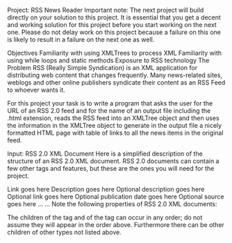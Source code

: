 Project: RSS News Reader
Important note: The next project will build directly on your solution to this project. It is essential that you get a decent and working solution for this project before you start working on the next one. Please do not delay work on this project because a failure on this one is likely to result in a failure on the next one as well.

Objectives
Familiarity with using XMLTrees to process XML
Familiarity with using while loops and static methods
Exposure to RSS technology
The Problem
RSS (Really Simple Syndication) is an XML application for distributing web content that changes frequently. Many news-related sites, weblogs and other online publishers syndicate their content as an RSS Feed to whoever wants it.

For this project your task is to write a program that asks the user for the URL of an RSS 2.0 feed and for the name of an output file including the .html extension, reads the RSS feed into an XMLTree object and then uses the information in the XMLTree object to generate in the output file a nicely formatted HTML page with table of links to all the news items in the original feed.

Input: RSS 2.0 XML Document
Here is a simplified description of the structure of an RSS 2.0 XML document. RSS 2.0 documents can contain a few other tags and features, but these are the ones you will need for the project.

<rss version="2.0">
  <channel>
    <title>Title goes here</title>
    <link>Link goes here</link>
    <description>Description goes here</description>
    <item>
      <title>Optional title goes here</title>
      <description>Optional description goes here</description>
      <link>Optional link goes here</link>
      <pubDate>Optional publication date goes here</pubDate>
      <source url="the source URL">Optional source goes here</source>
      ...
    </item>
    ...
  </channel>
</rss>
Note the following properties of RSS 2.0 XML documents:

The children of the <channel> tag and of the <item> tag can occur in any order; do not assume they will appear in the order above. Furthermore there can be other children of other types not listed above.
<title>, <link>, and <description> are required children of the <channel> tag, i.e., you should assume they are present. However, <title> and <description> may be blank, i.e., they may not have any text child.
All the children of <item> tag are optional, i.e., do not assume they are present; but, either <title> or <description> must be present. However, the <title> and/or <description> tags, even if present, may be blank, i.e., they may not have any text child.
If a <source> tag appears as a child of an <item> tag, it must have a url attribute.
Note that when your program creates an XMLTree object from a given RSS 2.0 feed, if it is successful, all you know is that the input is a valid XML document. It is up to your program to check that the label of the root of the XMLTree is an <rss> tag and that it has a version attribute with value "2.0". After that, your program can assume that the input is indeed a valid RSS 2.0 feed and the XMLTree has the structure described above; in other words, you do not need to check for the existence of the <channel> tag, or the <title>, <link>, and <description> tags inside that. Make sure you do not make any assumptions that are not specified in the structure described above and, in particular, make sure to check that the channel's <title> and <description> tags and each item's <title> and <description> tags have a child before trying to access it. However, the <item>'s children <link> and <pubDate>, if present, are required to have a child with the needed information. (See Slide #9 in RSS for a diagram capturing these requirements.)

Output: HTML Web Page
These are the minimum requirements for the generated web page. If you think you can produce better output or include more information, you should consult your instructor to make sure that any changes you want to implement are acceptable. This is what your output should include:

the <channel> title as the page title (or "Empty Title" if the <title> tag has no children)
a header with the page title inside a link to the <channel> link
a paragraph with the <channel> description (or "No description" if the <description> tag has no children)
a table with appropriate headers; each row should correspond to one news item with the following columns:
the publication date, if present, or "No date available"
the source, if present, which should be linked to the source url, or "No source available"
the title, if present and not empty, or the description, if not empty, or "No title available", which should be linked if a link for the news item is available
You can see an example of the output here (note that the links may be outdated and no longer available).

Method
Create a new Eclipse project by copying ProjectTemplate and name the new project RSSReader.
Open the src folder of this project and then open (default package). As a starting point you can use any of the Java files. Rename it RSSReader and delete the other files from the project. Open the RSSReader.java file in the editor.
Follow the link to RSSReader.java, select all the code on that page, copy it to the clipboard, and paste it into Eclipse's editor window to replace the skeleton code.
Edit RSSReader.java to satisfy the problem requirements stated above by completing the methods provided.
Select your Eclipse project RSSReader (not just some of the files, but the whole project), create a zip archive of it, and submit the zip archive to the Carmen dropbox for this project, as described in Submitting a Project.
References
Here are some links that you may find useful/interesting if you want to know more.

RSS on Wikipedia
RSS 2.0 Tutorial
RSS 2.0 Specification
RSS 2.0 Validator
